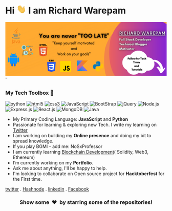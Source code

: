 # Hi <img src="https://raw.githubusercontent.com/ABSphreak/ABSphreak/master/gifs/Hi.gif" width="30px"> I am Richard Warepam
![alt text](https://github.com/richardwarepam16/richardwarepam16/blob/main/headertwt2.png)'

### My Tech Toolbox 🧰 

<p align="left">
<img src="https://cdn3.iconfinder.com/data/icons/logos-and-brands-adobe/512/267_Python-512.png" alt="python" width="40" height="40"/> 
<img src="https://upload.wikimedia.org/wikipedia/commons/thumb/6/61/HTML5_logo_and_wordmark.svg/512px-HTML5_logo_and_wordmark.svg.png" alt="html5" height="40"/> 
<img src="https://upload.wikimedia.org/wikipedia/commons/thumb/d/d5/CSS3_logo_and_wordmark.svg/1200px-CSS3_logo_and_wordmark.svg.png" alt="css3" height="40"/> 
<img src="https://upload.wikimedia.org/wikipedia/commons/thumb/9/99/Unofficial_JavaScript_logo_2.svg/480px-Unofficial_JavaScript_logo_2.svg.png" alt="JavaScript" height="40"/> 
<img src="https://getbootstrap.com/docs/4.0/assets/brand/bootstrap-social-logo.png" alt="BootStrap" height="40"/> 
<img src="https://miro.medium.com/max/800/0*g3ns8QALNBBH7CBA." alt="jQuery" height="40"/>
<img src="https://www.javatpoint.com/js/nodejs/images/node-js-tutorial.png" alt="Node.js" height="40"/>
<img src="https://fungsitama.web.id/wp-content/uploads/2020/08/0_cQTv5n6xV7opBBIB.png" alt="Express.js" height="40"/>
<img src="http://blog.addthiscdn.com/wp-content/uploads/2014/11/addthis-react-flux-javascript-scaling.png" alt="React.js" height="40"/>
<img src="https://developer-tech.com/wp-content/uploads/sites/3/2021/02/mongodb-atlas-google-cloud-partnership-nosql-databases-integrations-2.jpg" alt="MongoDB" height="40"/>
<img src="https://www.oracle.com/a/tech/img/rc10-java-badge-3.png" alt="Java" height="40"/>
</p>

* My Primary Coding Language: **JavaScript** and **Python**
* Passionate for learning & exploring new Tech. I write my learning on [Twitter](https://twitter.com/Coding_warepam)
* I am working on building my **Online presence** and doing my bit to spread knowledge.
* If you play BGMI - add me: NoSxProfessor
* I am currently learning [Blockchain Development](https://www.udacity.com/course/blockchain-developer-nanodegree--nd1309)( Solidity, Web3, Ethereum)
* I’m currently working on my **Portfolio**. 
* Ask me about anything, I'll be happy to help.
* I'm looking to collaborate on Open source project for **Hacktoberfest** for the First time.


[twitter](https://twitter.com/Warepam_eth)
.
[Hashnode](https://hashnode.com/@richardwarepam16)
.
[linkedin](https://www.linkedin.com/in/richard-warepam-3b817420b/)
.
[Facebook](https://www.facebook.com/richard.warepam)

<h3 align="center">Show some &nbsp;❤️&nbsp; by starring some of the repositories!</h3>
